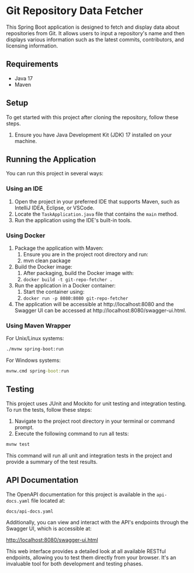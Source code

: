 # Git Repository Data Fetcher

This Spring Boot application is designed to fetch and display data about repositories from Git. It allows users to input a repository's name and then displays various information such as the latest commits, contributors, and licensing information.

## Requirements

- Java 17
- Maven

## Setup

To get started with this project after cloning the repository, follow these steps.
1. Ensure you have Java Development Kit (JDK) 17 installed on your machine.

## Running the Application

You can run this project in several ways:

### Using an IDE

1. Open the project in your preferred IDE that supports Maven, such as IntelliJ IDEA, Eclipse, or VSCode.
2. Locate the `TaskApplication.java` file that contains the `main` method.
3. Run the application using the IDE's built-in tools.

### Using Docker

1. Package the application with Maven:
   1. Ensure you are in the project root directory and run:
   2. mvn clean package
2. Build the Docker image:
   1. After packaging, build the Docker image with:
   2. ``docker build -t git-repo-fetcher .``
3. Run the application in a Docker container:
   1. Start the container using:
   2. ``docker run -p 8080:8080 git-repo-fetcher``
4. The application will be accessible at http://localhost:8080 and the Swagger UI can be accessed at http://localhost:8080/swagger-ui.html.


### Using Maven Wrapper

For Unix/Linux systems:

```bash
./mvnw spring-boot:run
```

For Windows systems:
```cmd
mvnw.cmd spring-boot:run
```

## Testing

This project uses JUnit and Mockito for unit testing and integration testing. To run the tests, follow these steps:

1. Navigate to the project root directory in your terminal or command prompt.
2. Execute the following command to run all tests:

```bash
mvnw test
```

This command will run all unit and integration tests in the project and provide a summary of the test results.

## API Documentation

The OpenAPI documentation for this project is available in the `api-docs.yaml` file located at:

```
docs/api-docs.yaml
```
Additionally, you can view and interact with the API's endpoints through the Swagger UI, which is accessible at:

[http://localhost:8080/swagger-ui.html](http://localhost:8080/swagger-ui.html)

This web interface provides a detailed look at all available RESTful endpoints, allowing you to test them directly from your browser. It's an invaluable tool for both development and testing phases.